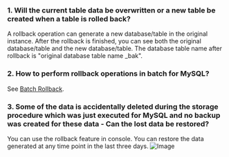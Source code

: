 ### 1. Will the current table data be overwritten or a new table be created when a table is rolled back?
A rollback operation can generate a new database/table in the original instance. After the rollback is finished, you can see both the original database/table and the new database/table. The database table name after rollback is "original database table name _bak".
### 2. How to perform rollback operations in batch for MySQL?
See [Batch Rollback](https://cloud.tencent.com/document/product/236/8466#.E6.89.B9.E9.87.8F.E5.9B.9E.E6.A1.A3).
### 3. Some of the data is accidentally deleted during the storage procedure which was just executed for MySQL and no backup was created for these data - Can the lost data be restored?
You can use the rollback feature in console.
You can restore the data generated at any time point in the last three days.
![Image](http://tss.sng.com/ticket/upload/downloadFile?filename=5991032fe3c92.png)
